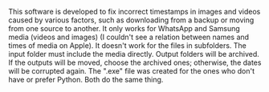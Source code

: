 This software is developed to fix incorrect timestamps in images and videos caused by various factors, such as downloading from a backup or moving from one source to another.
It only works for WhatsApp and Samsung media (videos and images) (I couldn't see a relation between names and times of media on Apple).
It doesn't work for the files in subfolders. The input folder must include the media directly.
Output folders will be archived. If the outputs will be moved, choose the archived ones; otherwise, the dates will be corrupted again.
The ".exe" file was created for the ones who don't have or prefer Python. Both do the same thing.
